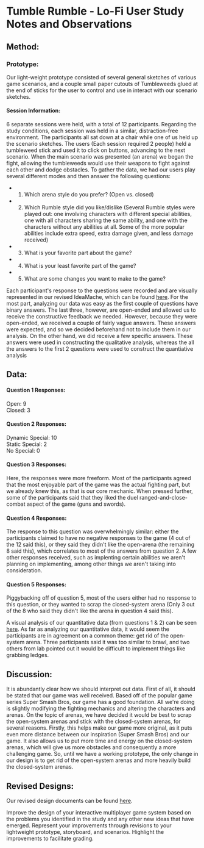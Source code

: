 # Tumble Rumble - Lo-Fi User Study Notes and Observations

## Method:

### Prototype:
Our light-weight prototype consisted of several general sketches of various game scenarios, and a couple small paper cutouts of Tumbleweeds glued at the end of sticks for the user to control and use in interact with our scenario sketches.

#### Session Information:
6 separate sessions were held, with a total of 12 participants. Regarding the study conditions, each session was held in a similar, distraction-free environment. The participants all sat down at a chair while one of us held up the scenario sketches. The users (Each session required 2 people) held a tumbleweed stick and used it to click on buttons, advancing to the next scenario. When the main scenario was presented (an arena) we began the fight, allowing the tumbleweeds would use their weapons to fight against each other and dodge obstacles. To gather the data, we had our users play several different modes and then answer the following questions:

- 1) Which arena style do you prefer? (Open vs. closed)
- 2) Which Rumble style did you like/dislike (Several Rumble styles were played out: one involving characters with different special abilities, one with all characters sharing the same ability, and one with the characters without any abilities at all. Some of the more popular abilities include extra speed, extra damage given, and less damage received)
- 3) What is your favorite part about the game?
- 4) What is your least favorite part of the game?
- 5) What are some changes you want to make to the game?

Each participant's response to the questions were recorded and are visually represented in our revised IdeaMache, which can be found [here](www.google.com). For the most part, analyzing our data was easy as the first couple of questions have binary answers. The last three, however, are open-ended and allowed us to receive the constructive feedback we needed. However, because they were open-ended, we received a couple of fairly vague answers. These answers were expected, and so we decided beforehand not to include them in our analysis. On the other hand, we did receive a few specific answers. These answers were used in constructing the qualitative analysis, whereas the all the answers to the first 2 questions were used to construct the quantiative analysis

## Data:

#### Question 1 Responses:
Open: 9<br>
Closed: 3

#### Question 2 Responses:
Dynamic Special: 10<br>
Static Special: 2<br>
No Special: 0

#### Question 3 Responses:
Here, the responses were more freeform. Most of the participants agreed that the most enjoyable part of the game was the actual fighting part, but we already knew this, as that is our core mechanic. When pressed further, some of the participants said that they liked the duel ranged-and-close-combat aspect of the game (guns and swords). 

#### Question 4 Responses:
The response to this question was overwhelmingly similar: either the participants claimed to have no negative responses to the game (4 out of the 12 said this), or they said they didn't like the open-arena (the remaining 8 said this), which correlates to most of the answers from question 2. A few other responses received, such as implenting certain abilities we aren't planning on implementing, among other things we aren't taking into consideration.

#### Question 5 Responses:
Piggybacking off of question 5, most of the users either had no response to this question, or they wanted to scrap the closed-system arena (Only 3 out of the 8 who said they didn't like the arena in question 4 said this).

A visual analysis of our quantitative data (from questions 1 & 2) can be seen [here](www.google.com). As far as analyzing our quantitative data, it would seem the participants are in agreement on a common theme: get rid of the open-system arena. Three participants said it was too similar to brawl, and two others from lab pointed out it would be difficult to implement things like grabbing ledges. 

## Discussion:
It is abundantly clear how we should interpret out data. First of all, it should be stated that our game was well received. Based off of the popular game series Super Smash Bros, our game has a good foundation. All we're doing is slightly modifying the fighting mechanics and altering the characters and arenas. On the topic of arenas, we have decided it would be best to scrap the open-system arenas and stick with the closed-system arenas, for several reasons. Firstly, this helps make our game more original, as it puts even more distance between our inspiration (Super Smash Bros) and our game. It also allows us to put more time and energy on the closed-system arenas, which will give us more obstacles and consequently a more challenging game. So, until we have a working prototype, the only change in our design is to get rid of the open-system arenas and more heavily build the closed-system arenas. 

## Revised Designs:
Our revised design documents can be found [here]().

Improve the design of your interactive multiplayer game system based on the problems you identified in the study and any other new ideas that have emerged. Represent your improvements through revisions to your lightweight prototype, storyboard, and scenarios. Highlight the improvements to facilitate grading.
